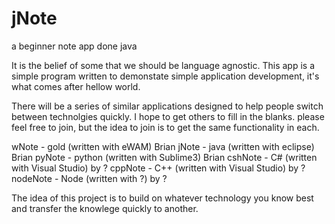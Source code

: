 # jNote
a beginner note app done java

It is the belief of some that we should be language agnostic.
This app is a simple program written to demonstate simple application development, it's what comes after hellow world.

There will be a series of similar applications designed to help people switch between technolgies quickly.
I hope to get others to fill in the blanks. please feel free to join, but the idea to join is to get the same functionality in each.


  wNote - gold (written with eWAM)  Brian
  jNote - java (written with eclipse) Brian
  pyNote - python (written with Sublime3) Brian
  cshNote - C# (written with Visual Studio) by ?
  cppNote - C++ (written with Visual Studio) by ?
  nodeNote - Node (written with ?) by ?

The idea of this project is to build on whatever technology you know best and transfer the knowlege quickly to another.
